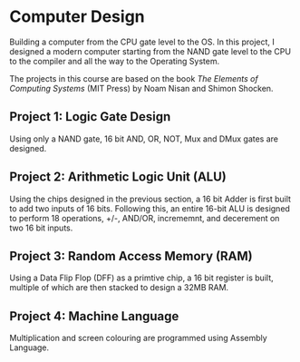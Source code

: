 # Computer Design
 Building a computer from the CPU gate level to the OS. In this project, I designed a modern computer starting from the NAND gate level to the CPU to the compiler and all the way to the Operating System.
 
The projects in this course are based on the book *The Elements of Computing Systems* (MIT Press) by Noam Nisan and Shimon Shocken.
 

## Project 1: Logic Gate Design
Using only a NAND gate, 16 bit AND, OR, NOT, Mux and DMux gates are designed.

## Project 2: Arithmetic Logic Unit (ALU)
Using the chips designed in the previous section, a 16 bit Adder is first built to add two inputs of 16 bits. Following this, an entire 16-bit ALU is designed to perform 18 operations, +/-, AND/OR, incrememnt, and decerement on two 16 bit inputs.

## Project 3: Random Access Memory (RAM)
Using a Data Flip Flop (DFF) as a primtive chip, a 16 bit register is built, multiple of which are then stacked to design a 32MB RAM.

## Project 4: Machine Language
Multiplication and screen colouring are programmed using Assembly Language.
